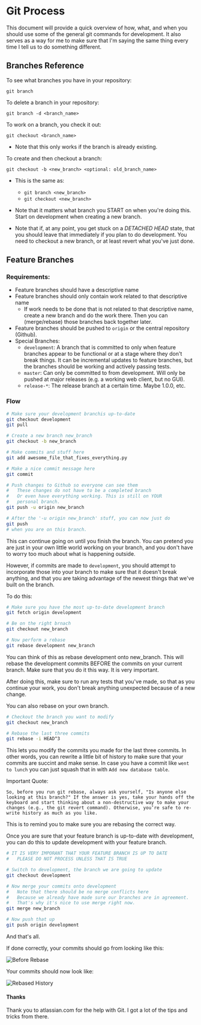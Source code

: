 # Git Process

This document will provide a quick overview of how, what, and when you should use some of the general git commands for development. It also serves as a way for me to make sure that I'm saying the same thing every time I tell us to do something different.

## Branches Reference

To see what branches you have in your repository:

`git branch`

To delete a branch in your repository:

`git branch -d <branch_name>`

To work on a branch, you check it out:

`git checkout <branch_name>`

* Note that this only works if the branch is already existing.

To create and then checkout a branch:

`git checkout -b <new_branch> <optional: old_branch_name>`

* This is the same as:
    * `git branch <new_branch>`
    * `git checkout <new_branch>`

* Note that it matters what branch you START on when you're doing this. Start on development when creating a new branch.
* Note that if, at any point, you get stuck on a *DETACHED HEAD* state, that you should leave that immediately if you plan to do development. You need to checkout a new branch, or at least revert what you've just done.

## Feature Branches

### Requirements:

- Feature branches should have a descriptive name
- Feature branches should only contain work related to that descriptive name
    - If work needs to be done that is not related to that descriptive name, create a new branch and do the work there. Then you can (merge/rebase) those branches back together later.
- Feature branches should be pushed to `origin` or the central repository (Github).
- Special Branches:
    - `development`: A branch that is committed to only when feature branches appear to be functional or at a stage where they don't break things. It can be incremental updates to feature branches, but the branches should be working and actively passing tests.
    - `master`: Can only be committed to from development. Will only be pushed at major releases (e.g. a working web client, but no GUI).
    - `release-*`: The release branch at a certain time. Maybe 1.0.0, etc.

### Flow

```bash
# Make sure your development branchis up-to-date
git checkout development
git pull

# Create a new branch new_branch
git checkout -b new_branch

# Make commits and stuff here
git add awesome_file_that_fixes_everything.py

# Make a nice commit message here
git commit

# Push changes to Github so everyone can see them
#   These changes do not have to be a completed branch
#   Or even have everything working. This is still on YOUR
#   personal branch.
git push -u origin new_branch

# After the '-u origin new_branch' stuff, you can now just do
git push
# when you are on this branch.
```

This can continue going on until you finish the branch. You can pretend you are just in your own little world working on your branch, and you don't have to worry too much about what is happening outside.

However, if commits are made to `development`, you should attempt to incorporate those into your branch to make sure that it doesn't break anything, and that you are taking advantage of the newest things that we've built on the branch.

To do this:

```bash
# Make sure you have the most up-to-date development branch
git fetch origin development

# Be on the right brnach
git checkout new_branch

# Now perform a rebase
git rebase development new_branch
```

You can think of this as rebase development onto new_branch. This will rebase the development commits BEFORE the commits on your current branch. Make sure that you do it this way. It is very important.

After doing this, make sure to run any tests that you've made, so that as you continue your work, you don't break anything unexpected because of a new change.

You can also rebase on your own branch.

```bash
# Checkout the branch you want to modify
git checkout new_branch

# Rebase the last three commits
git rebase -i HEAD^3
```

This lets you modify the commits you made for the last three commits. In other words, you can rewrite a little bit of history to make sure that your commits are succint and make sense. In case you have a commit like `went to lunch` you can just squash that in with `Add new database table`.

Important Quote:

```
So, before you run git rebase, always ask yourself, "Is anyone else looking at this branch?" If the answer is yes, take your hands off the keyboard and start thinking about a non-destructive way to make your changes (e.g., the git revert command). Otherwise, you’re safe to re-write history as much as you like.
```

This is to remind you to make sure you are rebasing the correct way.

Once you are sure that your feature branch is up-to-date with development, you can do this to update development with your feature branch.

```bash
# IT IS VERY IMPORANT THAT YOUR FEATURE BRANCH IS UP TO DATE
#   PLEASE DO NOT PROCESS UNLESS THAT IS TRUE

# Switch to development, the branch we are going to update
git checkout development

# Now merge your commits onto development
#   Note that there should be no merge conflicts here
#   Because we already have made sure our branches are in agreement.
#   That's why it's nice to use merge right now.
git merge new_branch

# Now push that up
git push origin development
```

And that's all. 

If done correctly, your commits should go from looking like this:

![Before Rebase](https://www.atlassian.com/git/images/tutorials/advanced/merging-vs-rebasing/01.svg)

Your commits should now look like:

![Rebased History](https://www.atlassian.com/git/images/tutorials/advanced/merging-vs-rebasing/03.svg)

#### Thanks

Thank you to atlassian.com for the help with Git. I got a lot of the tips and tricks from there.
